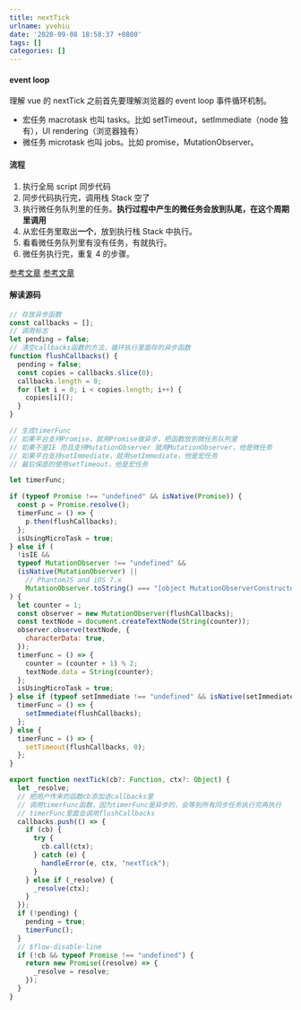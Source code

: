 ```yaml
---
title: nextTick
urlname: yvehiu
date: '2020-09-08 18:58:37 +0800'
tags: []
categories: []
---
```


#### event loop

理解 vue 的 nextTick 之前首先要理解浏览器的 event loop 事件循环机制。

- 宏任务 macrotask 也叫 tasks。比如 setTimeout，setImmediate（node 独有），UI rendering（浏览器独有）
- 微任务 microtask 也叫 jobs。比如 promise，MutationObserver。

#### 流程

1. 执行全局 script 同步代码
1. 同步代码执行完，调用栈 Stack 空了
1. 执行微任务队列里的任务。**执行过程中产生的微任务会放到队尾，在这个周期里调用**
1. 从宏任务里取出**一个**，放到执行栈 Stack 中执行。
1. 看看微任务队列里有没有任务，有就执行。
1. 微任务执行完，重复 4 的步骤。

[参考文章](https://segmentfault.com/a/1190000016278115?utm_source=tag-newest)
[参考文章](https://jakearchibald.com/2015/tasks-microtasks-queues-and-schedules/)

#### 解读源码

```javascript
// 存放异步函数
const callbacks = [];
// 调用标志
let pending = false;
// 清空callbacks函数的方法，循环执行里面存的异步函数
function flushCallbacks() {
  pending = false;
  const copies = callbacks.slice(0);
  callbacks.length = 0;
  for (let i = 0; i < copies.length; i++) {
    copies[i]();
  }
}

// 生成timerFunc
// 如果平台支持Promise，就用Promise做异步，把函数放到微任务队列里
// 如果不是IE 而且支持MutationObserver 就用MutationObserver，他是微任务
// 如果平台支持setImmediate，就用setImmediate，他是宏任务
// 最后保底的使用setTimeout，他是宏任务

let timerFunc;

if (typeof Promise !== "undefined" && isNative(Promise)) {
  const p = Promise.resolve();
  timerFunc = () => {
    p.then(flushCallbacks);
  };
  isUsingMicroTask = true;
} else if (
  !isIE &&
  typeof MutationObserver !== "undefined" &&
  (isNative(MutationObserver) ||
    // PhantomJS and iOS 7.x
    MutationObserver.toString() === "[object MutationObserverConstructor]")
) {
  let counter = 1;
  const observer = new MutationObserver(flushCallbacks);
  const textNode = document.createTextNode(String(counter));
  observer.observe(textNode, {
    characterData: true,
  });
  timerFunc = () => {
    counter = (counter + 1) % 2;
    textNode.data = String(counter);
  };
  isUsingMicroTask = true;
} else if (typeof setImmediate !== "undefined" && isNative(setImmediate)) {
  timerFunc = () => {
    setImmediate(flushCallbacks);
  };
} else {
  timerFunc = () => {
    setTimeout(flushCallbacks, 0);
  };
}

export function nextTick(cb?: Function, ctx?: Object) {
  let _resolve;
  // 把用户传来的函数cb添加进callbacks里
  // 调用timerFunc函数，因为timerFunc是异步的，会等到所有同步任务执行完再执行
  // timerFunc里面会调用flushCallbacks
  callbacks.push(() => {
    if (cb) {
      try {
        cb.call(ctx);
      } catch (e) {
        handleError(e, ctx, "nextTick");
      }
    } else if (_resolve) {
      _resolve(ctx);
    }
  });
  if (!pending) {
    pending = true;
    timerFunc();
  }
  // $flow-disable-line
  if (!cb && typeof Promise !== "undefined") {
    return new Promise((resolve) => {
      _resolve = resolve;
    });
  }
}
```
